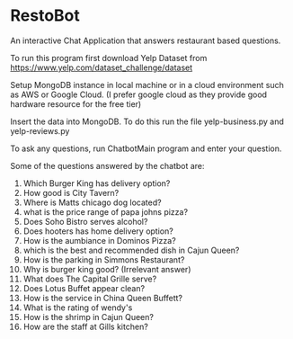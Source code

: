 # RestoBot

An interactive Chat Application that answers restaurant based questions.

To run this program first download Yelp Dataset from https://www.yelp.com/dataset_challenge/dataset

Setup MongoDB instance in local machine or in a cloud environment such as AWS or Google Cloud. (I prefer google cloud as they provide good hardware resource for the free tier) 

Insert the data into MongoDB. To do this run the file yelp-business.py and yelp-reviews.py

To ask any questions, run ChatbotMain program and enter your question. 

Some of the questions answered by the chatbot are: 

1. Which Burger King has delivery option?
2. How good is City Tavern? 
3. Where is Matts chicago dog located?
4. what is the price range of papa johns pizza?
5. Does Soho Bistro serves alcohol?
6. Does hooters has home delivery option?
7. How is the aumbiance in Dominos Pizza?
8. which is the best and recommended dish in Cajun Queen?
9. How is the parking in Simmons Restaurant?
10. Why is burger king good? (Irrelevant answer)
11. What does The Capital Grille serve?
12. Does Lotus Buffet appear clean?
13. How is the service in China Queen Buffett?
14. What is the rating of wendy's
15. How is the shrimp in Cajun Queen? 
16. How are the staff at Gills kitchen?


